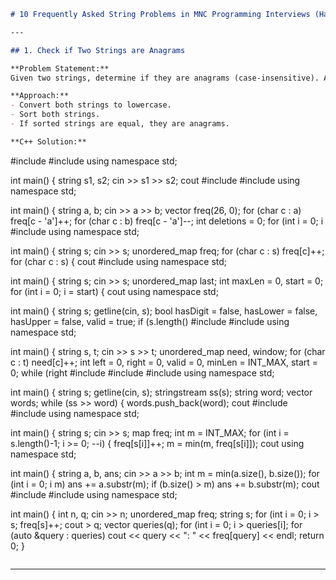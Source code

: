 ```markdown
# 10 Frequently Asked String Problems in MNC Programming Interviews (HackerRank Style)

---

## 1. Check if Two Strings are Anagrams

**Problem Statement:**  
Given two strings, determine if they are anagrams (case-insensitive). An anagram is a rearrangement of the letters of one string to form another.

**Approach:**  
- Convert both strings to lowercase.
- Sort both strings.
- If sorted strings are equal, they are anagrams.

**C++ Solution:**
```
#include 
#include 
using namespace std;

int main() {
    string s1, s2;
    cin >> s1 >> s2;
    cout 
#include 
#include 
using namespace std;

int main() {
    string a, b;
    cin >> a >> b;
    vector freq(26, 0);
    for (char c : a) freq[c - 'a']++;
    for (char c : b) freq[c - 'a']--;
    int deletions = 0;
    for (int i = 0; i 
#include 
using namespace std;

int main() {
    string s;
    cin >> s;
    unordered_map freq;
    for (char c : s) freq[c]++;
    for (char c : s) {
        cout 
#include 
using namespace std;

int main() {
    string s;
    cin >> s;
    unordered_map last;
    int maxLen = 0, start = 0;
    for (int i = 0; i = start) {
            cout 
using namespace std;

int main() {
    string s;
    getline(cin, s);
    bool hasDigit = false, hasLower = false, hasUpper = false, valid = true;
    if (s.length() 
#include 
#include 
using namespace std;

int main() {
    string s, t;
    cin >> s >> t;
    unordered_map need, window;
    for (char c : t) need[c]++;
    int left = 0, right = 0, valid = 0, minLen = INT_MAX, start = 0;
    while (right 
#include 
#include 
#include 
using namespace std;

int main() {
    string s;
    getline(cin, s);
    stringstream ss(s);
    string word;
    vector words;
    while (ss >> word) {
        words.push_back(word);
        cout 
#include 
#include 
using namespace std;

int main() {
    string s;
    cin >> s;
    map freq;
    int m = INT_MAX;
    for (int i = s.length()-1; i >= 0; --i) {
        freq[s[i]]++;
        m = min(m, freq[s[i]]);
        cout 
using namespace std;

int main() {
    string a, b, ans;
    cin >> a >> b;
    int m = min(a.size(), b.size());
    for (int i = 0; i  m) ans += a.substr(m);
    if (b.size() > m) ans += b.substr(m);
    cout 
#include 
#include 
using namespace std;

int main() {
    int n, q;
    cin >> n;
    unordered_map freq;
    string s;
    for (int i = 0; i > s;
        freq[s]++;
        cout > q;
    vector queries(q);
    for (int i = 0; i > queries[i];
    for (auto &query : queries)
        cout << query << ": " << freq[query] << endl;
    return 0;
}
```
```

---
